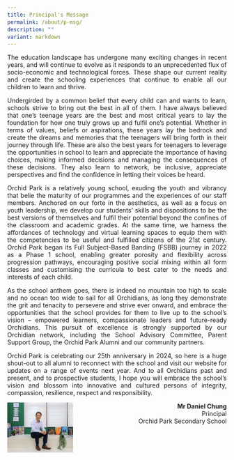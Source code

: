 ```yaml
---
title: Principal's Message
permalink: /about/p-msg/
description: ""
variant: markdown
---
```

<p align="justify">The education landscape has undergone many exciting changes in recent years, and will continue to evolve as it responds to an unprecedented flux of socio-economic and technological forces. These shape our current reality and create the schooling experiences that continue to enable all our children to learn and thrive.</p>
<p align="justify">Undergirded by a common belief that every child can and wants to learn, schools strive to bring out the best in all of them. I have always believed that one’s teenage years are the best and most critical years to lay the foundation for how one truly grows up and fulfil one’s potential. Whether in terms of values, beliefs or aspirations, these years lay the bedrock and create the dreams and memories that the teenagers will bring forth in their journey through life. These are also the best years for teenagers to leverage the opportunities in school to learn and appreciate the importance of having choices, making informed decisions and managing the consequences of these decisions. They also learn to network, be inclusive, appreciate perspectives and find the confidence in letting their voices be heard.</p>
<p align="justify">Orchid Park is a relatively young school, exuding the youth and vibrancy that belie the maturity of our programmes and the experiences of our staff members. Anchored on our forte in the aesthetics, as well as a focus on youth leadership, we develop our students’ skills and dispositions to be the best versions of themselves and fulfil their potential beyond the confines of the classroom and academic grades. At the same time, we harness the affordances of technology and virtual learning spaces to equip them with the competencies to be useful and fulfilled citizens of the 21st century. Orchid Park began its Full Subject-Based Banding (FSBB) journey in 2022 as a Phase 1 school, enabling greater porosity and flexibility across progression pathways, encouraging positive social mixing within all form classes and customising the curricula to best cater to the needs and interests of each child.</p>
<p align="justify">As the school anthem goes, there is indeed no mountain too high to scale and no ocean too wide to sail for all Orchidians, as long they demonstrate the grit and tenacity to persevere and strive ever onward, and embrace the opportunities that the school provides for them to live up to the school’s vision – empowered learners, compassionate leaders and future-ready Orchidians. This pursuit of excellence is strongly supported by our Orchidian network, including the School Advisory Committee, Parent Support Group, the Orchid Park Alumni and our community partners.</p>
<p align="justify">Orchid Park is celebrating our 25th anniversary in 2024, so here is a huge shout-out to all alumni to reconnect with the school and visit our website for updates on a range of events next year. And to all Orchidians past and present, and to prospective students, I hope you will embrace the school’s vision and blossom into innovative and cultured persons of integrity, compassion, resilience, respect and responsibility.</p>
<p align="right"><img src="/images/Principal%20Msg/for_website_2024.jpg" style="width:30%" align="left">
<strong>Mr Daniel Chung<br></strong>Principal<br>Orchid Park Secondary School</p>